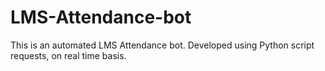 # LMS-Attendance-bot
This is an automated LMS Attendance bot. Developed using Python script requests, on real time basis.

